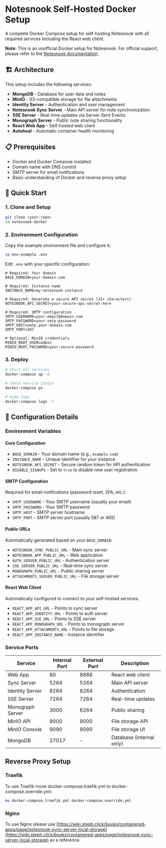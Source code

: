 # Notesnook Self-Hosted Docker Setup

A complete Docker Compose setup for self-hosting Notesnook with all required services including the React web client.

**Note**: This is an unofficial Docker setup for Notesnook. For official support, please refer to the [Notesnook documentation](https://help.notesnook.com/).

## 🏗️ Architecture

This setup includes the following services:

- **MongoDB** - Database for user data and notes
- **MinIO** - S3-compatible storage for file attachments
- **Identity Server** - Authentication and user management
- **Notesnook Sync Server** - Main API server for note synchronization
- **SSE Server** - Real-time updates via Server-Sent Events
- **Monograph Server** - Public note sharing functionality
- **React Web App** - Self-hosted web client
- **Autoheal** - Automatic container health monitoring

## 📋 Prerequisites

- Docker and Docker Compose installed
- Domain name with DNS control
- SMTP server for email notifications
- Basic understanding of Docker and reverse proxy setup

## 🚀 Quick Start

### 1. Clone and Setup

```bash
git clone <your-repo>
cd notesnook-docker
```

### 2. Environment Configuration

Copy the example environment file and configure it:

```bash
cp env-example .env
```

Edit `.env` with your specific configuration:

```env
# Required: Your domain
BASE_DOMAIN=your-domain.com

# Required: Instance name
INSTANCE_NAME=my-notesnook-instance

# Required: Generate a secure API secret (32+ characters)
NOTESNOOK_API_SECRET=your-secure-api-secret-here

# Required: SMTP configuration
SMTP_USERNAME=your-email@domain.com
SMTP_PASSWORD=your-smtp-password
SMTP_HOST=smtp.your-domain.com
SMTP_PORT=587

# Optional: MinIO credentials
MINIO_ROOT_USER=admin
MINIO_ROOT_PASSWORD=your-secure-password
```

### 3. Deploy

```bash
# Start all services
docker-compose up -d

# Check service status
docker-compose ps

# View logs
docker-compose logs -f
```

## 🔧 Configuration Details

### Environment Variables

#### Core Configuration

- `BASE_DOMAIN` - Your domain name (e.g., `example.com`)
- `INSTANCE_NAME` - Unique identifier for your instance
- `NOTESNOOK_API_SECRET` - Secure random token for API authentication
- `DISABLE_SIGNUPS` - Set to `true` to disable new user registration

#### SMTP Configuration

Required for email notifications (password reset, 2FA, etc.):

- `SMTP_USERNAME` - Your SMTP username (usually your email)
- `SMTP_PASSWORD` - Your SMTP password
- `SMTP_HOST` - SMTP server hostname
- `SMTP_PORT` - SMTP server port (usually 587 or 465)

#### Public URLs

Automatically generated based on your `BASE_DOMAIN`:

- `NOTESNOOK_SYNC_PUBLIC_URL` - Main sync server
- `NOTESNOOK_APP_PUBLIC_URL` - Web application
- `AUTH_SERVER_PUBLIC_URL` - Authentication server
- `SSE_SERVER_PUBLIC_URL` - Real-time sync server
- `MONOGRAPH_PUBLIC_URL` - Public sharing server
- `ATTACHMENTS_SERVER_PUBLIC_URL` - File storage server

#### React Web Client

Automatically configured to connect to your self-hosted services:

- `REACT_APP_API_URL` - Points to sync server
- `REACT_APP_IDENTITY_URL` - Points to auth server
- `REACT_APP_SSE_URL` - Points to SSE server
- `REACT_APP_MONOGRAPH_URL` - Points to monograph server
- `REACT_APP_ATTACHMENTS_URL` - Points to file storage
- `REACT_APP_INSTANCE_NAME` - Instance identifier

### Service Ports

| Service | Internal Port | External Port | Description |
|---------|---------------|---------------|-------------|
| Web App | 80 | 8888 | React web client |
| Sync Server | 5264 | 5264 | Main API server |
| Identity Server | 8264 | 8264 | Authentication |
| SSE Server | 7264 | 7264 | Real-time updates |
| Monograph Server | 3000 | 6264 | Public sharing |
| MinIO API | 9000 | 9000 | File storage API |
| MinIO Console | 9090 | 9090 | File storage UI |
| MongoDB | 27017 | - | Database (internal only) |

## Reverse Proxy Setup

### Traefik

To use Traefik move docker-compose.traefik.yml to docker-compose.override.yml:

``` bash
mv docker-compose.traefik.yml docker-compose.override.yml
```

### Nginx

To use Nginx please use [https://wiki.steph.click/books/containered-apps/page/notesnook-sync-server-local-storage](https://wiki.steph.click/books/containered-apps/page/notesnook-sync-server-local-storage) as a reference.
